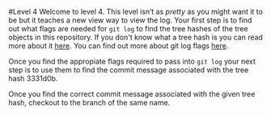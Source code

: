 #Level 4
Welcome to level 4.
This level isn’t as *pretty* as you might want it to be but it teaches a new view way to view the log.
Your first step is to find out what flags are needed for ```git log``` to find the tree hashes of the tree objects in this repository.
If you don't know what a tree hash is you can read more about it [here](https://git-scm.com/book/en/v2/Git-Internals-Git-Objects).
You can find out more about git log flags [here](http://git-scm.com/docs/git-log).

Once you find the appropiate flags required to pass into ```git log``` your next step is to use them to find the commit message associated with the tree hash 3331d0b.

Once you find the correct commit message associated with the given tree hash, checkout to the branch of the same name.

